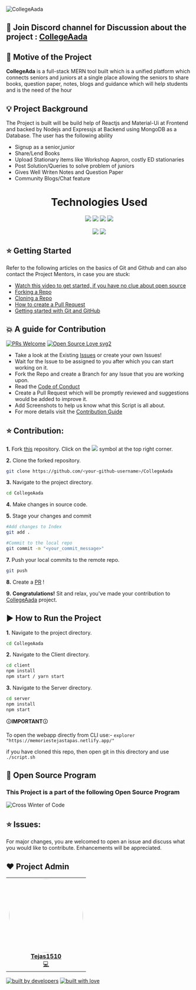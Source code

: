 ![CollegeAada](https://socialify.git.ci/Tejas1510/CollegeAada/image?description=1&forks=1&issues=1&language=1&owner=1&pattern=Plus&pulls=1&stargazers=1&theme=Dark)

## 📢 Join Discord channel for Discussion about the project : [CollegeAada](https://discord.gg/pQbVQqu7)

## 📌 Motive of the Project

<b>CollegeAda</b> is a full-stack MERN tool built which is a unified platform which connects seniors and juniors at a single place allowing the seniors to share books, question paper, notes, blogs and guidance which will help students and is the need of the hour

## 💡 Project Background

The Project is built will be build help of Reactjs and Material-Ui at Frontend and backed by Nodejs and Expressjs at Backend using MongoDB as a Database. The user has the following
ability

- Signup as a senior,junior
- Share/Lend Books
- Upload Stationary items like Workshop Aapron, costly ED stationaries
- Post Solution/Queries to solve problem of juniors
- Gives Well Writen Notes and Question Paper
- Community Blogs/Chat feature


<center><h1 align="center">Technologies Used</h1></center>
<p align="center">
<img src = "https://github.com/Tejas1510/CollegeAada/blob/master/assets/Images/react1.png"></img>
<img src = "https://github.com/Tejas1510/CollegeAada/blob/master/assets/Images/nodejs.png"></img>
<img src = "https://github.com/Tejas1510/CollegeAada/blob/master/assets/Images/express.png"></img>
<img src = "https://github.com/Tejas1510/CollegeAada/blob/master/assets/Images/mongo.png"></img>
</p>

<p align="center" margin="10px">
<img margin="10px" align="center" src = "https://github.com/Tejas1510/CollegeAada/blob/master/assets/Images/netlify.png"></img>
<img align="center" src = "https://github.com/Tejas1510/CollegeAada/blob/master/assets/Images/heroku.png"></img>
</p>

## ⭐ Getting Started

Refer to the following articles on the basics of Git and Github and can also contact the Project Mentors, in case you are stuck:

- [Watch this video to get started, if you have no clue about open source](https://youtu.be/SL5KKdmvJ1U)
- [Forking a Repo](https://help.github.com/en/github/getting-started-with-github/fork-a-repo)
- [Cloning a Repo](https://help.github.com/en/desktop/contributing-to-projects/creating-a-pull-request)
- [How to create a Pull Request](https://opensource.com/article/19/7/create-pull-request-github)
- [Getting started with Git and GitHub](https://towardsdatascience.com/getting-started-with-git-and-github-6fcd0f2d4ac6)

## 💥 A guide for Contribution

[![PRs Welcome](https://img.shields.io/badge/PRs-welcome-brightgreen.svg?style=flat-square)](http://makeapullrequest.com)
[![Open Source Love svg2](https://badges.frapsoft.com/os/v2/open-source.svg?v=103)](https://github.com/ellerbrock/open-source-badges/)

- Take a look at the Existing [Issues](https://github.com/Tejas1510/CollegeAada/issues) or create your own Issues!
- Wait for the Issue to be assigned to you after which you can start working on it.
- Fork the Repo and create a Branch for any Issue that you are working upon.
- Read the [Code of Conduct](https://github.com/Tejas1510/Hacking-Scripts/blob/main/CODE_OF_CONDUCT.md)
- Create a Pull Request which will be promptly reviewed and suggestions would be added to improve it.
- Add Screenshots to help us know what this Script is all about.
- For more details visit the [Contribution Guide](https://github.com/Tejas1510/CollegeAada/blob/master/CONTRIBUTING.md)


## ⭐ Contribution:
**1.** Fork [this](https://github.com/Tejas1510/CollegeAada/) repository.
Click on the <a href="https://github.com/Tejas1510/CollegeAada/"><img src="https://img.icons8.com/ios/24/000000/code-fork.png"></a> symbol at the top right corner.

**2.** Clone the forked repository.

```bash
git clone https://github.com/<your-github-username>/CollegeAada
```

**3.** Navigate to the project directory.

```bash
cd CollegeAada
```

**4.** Make changes in source code.

**5.** Stage your changes and commit

```bash
#Add changes to Index
git add .

#Commit to the local repo
git commit -m "<your_commit_message>"
```

**7.** Push your local commits to the remote repo.

```bash
git push
```

**8.** Create a [PR](https://help.github.com/en/github/collaborating-with-issues-and-pull-requests/creating-a-pull-request) !

**9.** **Congratulations!** Sit and relax, you've made your contribution to [CollegeAada](https://github.com/Tejas1510/CollegeAada) project.

##  ▶️ How to Run the Project

**1.** Navigate to the project directory.

```bash
cd CollegeAada
```

**2.** Navigate to the Client directory.

```bash
cd client
npm install
npm start / yarn start
```

**3.** Navigate to the Server directory.

```bash
cd server
npm install
npm start 
```
🛈**IMPORTANT**🛈

To open the webapp directly from CLI use:-
```explorer "https://memoriestejastapas.netlify.app/"```

if you have cloned this repo, then open git in this directory and use 
``` ./script.sh ```

## 📢  Open Source Program

### This Project is a part of the following Open Source Program

<img src ="https://github.com/Tejas1510/CollegeAada/blob/master/assets/Images/cwoc.png" alt ="Cross Winter of Code"></img>

## ⭐ Issues:
For major changes, you are welcomed to open an issue and discuss what you would like to contribute. Enhancements will be appreciated.

## ❤️ Project Admin
<table>
    <tr>
        <td align="center">
            <a href="https://github.com/Tejas1510">
            <img src="https://avatars0.githubusercontent.com/u/64543913?s=400&u=6468d71695b9ce8fc4a5704cfe7df32fdd28437a&v=4" width="200px;" alt="" style="border-radius:50%"/> <br />
            <b>Tejas1510</b>
            </a><br />
            <a href="https://github.com/Tejas1510/Awesome-Javascript-and-React-Project/commits?author=Tejas1510" title="Coding">💻</a>
        </td>
 </tr>
 </table>


<a href="https://github.com/Tejas1510"><img src="http://ForTheBadge.com/images/badges/built-by-developers.svg" alt="built by developers"></a>
[![built with love](https://forthebadge.com/images/badges/built-with-love.svg)](https://github.com/Tejas1510/CollegeAada)
